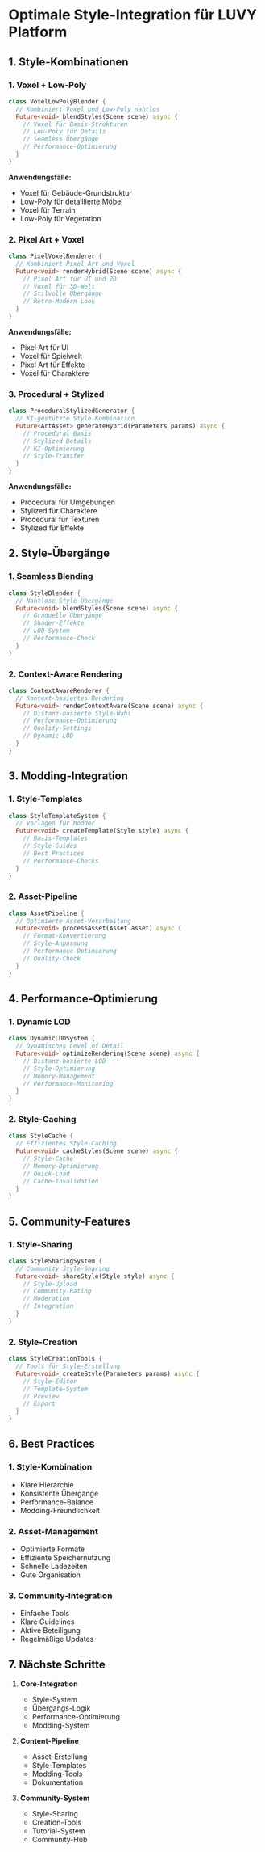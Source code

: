 # Optimale Style-Integration für LUVY Platform

## 1. Style-Kombinationen

### 1. Voxel + Low-Poly
```dart
class VoxelLowPolyBlender {
  // Kombiniert Voxel und Low-Poly nahtlos
  Future<void> blendStyles(Scene scene) async {
    // Voxel für Basis-Strukturen
    // Low-Poly für Details
    // Seamless Übergänge
    // Performance-Optimierung
  }
}
```

**Anwendungsfälle:**
- Voxel für Gebäude-Grundstruktur
- Low-Poly für detaillierte Möbel
- Voxel für Terrain
- Low-Poly für Vegetation

### 2. Pixel Art + Voxel
```dart
class PixelVoxelRenderer {
  // Kombiniert Pixel Art und Voxel
  Future<void> renderHybrid(Scene scene) async {
    // Pixel Art für UI und 2D
    // Voxel für 3D-Welt
    // Stilvolle Übergänge
    // Retro-Modern Look
  }
}
```

**Anwendungsfälle:**
- Pixel Art für UI
- Voxel für Spielwelt
- Pixel Art für Effekte
- Voxel für Charaktere

### 3. Procedural + Stylized
```dart
class ProceduralStylizedGenerator {
  // KI-gestützte Style-Kombination
  Future<ArtAsset> generateHybrid(Parameters params) async {
    // Procedural Basis
    // Stylized Details
    // KI-Optimierung
    // Style-Transfer
  }
}
```

**Anwendungsfälle:**
- Procedural für Umgebungen
- Stylized für Charaktere
- Procedural für Texturen
- Stylized für Effekte

## 2. Style-Übergänge

### 1. Seamless Blending
```dart
class StyleBlender {
  // Nahtlose Style-Übergänge
  Future<void> blendStyles(Scene scene) async {
    // Graduelle Übergänge
    // Shader-Effekte
    // LOD-System
    // Performance-Check
  }
}
```

### 2. Context-Aware Rendering
```dart
class ContextAwareRenderer {
  // Kontext-basiertes Rendering
  Future<void> renderContextAware(Scene scene) async {
    // Distanz-basierte Style-Wahl
    // Performance-Optimierung
    // Quality-Settings
    // Dynamic LOD
  }
}
```

## 3. Modding-Integration

### 1. Style-Templates
```dart
class StyleTemplateSystem {
  // Vorlagen für Modder
  Future<void> createTemplate(Style style) async {
    // Basis-Templates
    // Style-Guides
    // Best Practices
    // Performance-Checks
  }
}
```

### 2. Asset-Pipeline
```dart
class AssetPipeline {
  // Optimierte Asset-Verarbeitung
  Future<void> processAsset(Asset asset) async {
    // Format-Konvertierung
    // Style-Anpassung
    // Performance-Optimierung
    // Quality-Check
  }
}
```

## 4. Performance-Optimierung

### 1. Dynamic LOD
```dart
class DynamicLODSystem {
  // Dynamisches Level of Detail
  Future<void> optimizeRendering(Scene scene) async {
    // Distanz-basierte LOD
    // Style-Optimierung
    // Memory-Management
    // Performance-Monitoring
  }
}
```

### 2. Style-Caching
```dart
class StyleCache {
  // Effizientes Style-Caching
  Future<void> cacheStyles(Scene scene) async {
    // Style-Cache
    // Memory-Optimierung
    // Quick-Load
    // Cache-Invalidation
  }
}
```

## 5. Community-Features

### 1. Style-Sharing
```dart
class StyleSharingSystem {
  // Community Style-Sharing
  Future<void> shareStyle(Style style) async {
    // Style-Upload
    // Community-Rating
    // Moderation
    // Integration
  }
}
```

### 2. Style-Creation
```dart
class StyleCreationTools {
  // Tools für Style-Erstellung
  Future<void> createStyle(Parameters params) async {
    // Style-Editor
    // Template-System
    // Preview
    // Export
  }
}
```

## 6. Best Practices

### 1. Style-Kombination
- Klare Hierarchie
- Konsistente Übergänge
- Performance-Balance
- Modding-Freundlichkeit

### 2. Asset-Management
- Optimierte Formate
- Effiziente Speichernutzung
- Schnelle Ladezeiten
- Gute Organisation

### 3. Community-Integration
- Einfache Tools
- Klare Guidelines
- Aktive Beteiligung
- Regelmäßige Updates

## 7. Nächste Schritte

1. **Core-Integration**
   - Style-System
   - Übergangs-Logik
   - Performance-Optimierung
   - Modding-System

2. **Content-Pipeline**
   - Asset-Erstellung
   - Style-Templates
   - Modding-Tools
   - Dokumentation

3. **Community-System**
   - Style-Sharing
   - Creation-Tools
   - Tutorial-System
   - Community-Hub 